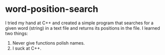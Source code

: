# word-position-search
I tried my hand at C++ and created a simple program that searches for a given word (string) in a text file and returns its positions in the file. I learned two things: 
1. Never give functions polish names.
2. I suck at C++.

